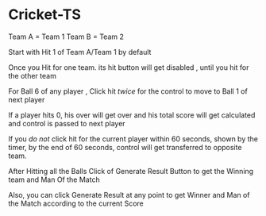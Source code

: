 # Cricket-TS

Team A = Team 1
Team B = Team 2

Start with Hit 1 of Team A/Team 1 by default

Once you Hit for one team. its hit button will get disabled , until you hit for the other team

For Ball 6 of any player , Click hit *twice* for the control to move to Ball 1 of next player

If a player hits 0, his over will get over and his total score will get calculated and control is passed to next player

If you *do not* click hit for the current player within 60 seconds, shown by the timer, by the end of 60 seconds, control will get transferred to opposite team.

After Hitting all the Balls Click of Generate Result Button to get the Winning team and Man Of the Match

Also, you can click Generate Result at any point to get Winner and Man of the Match according to the current Score
